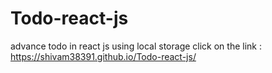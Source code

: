 # Todo-react-js
advance todo in react js using local storage
click on the link : https://shivam38391.github.io/Todo-react-js/
